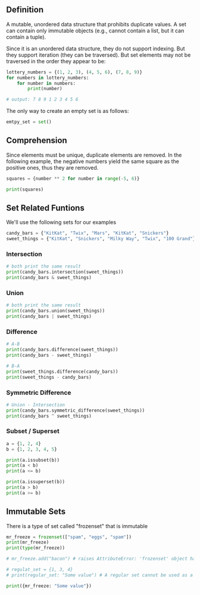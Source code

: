 ## Definition
A mutable, unordered data structure that prohibits duplicate values.
A set can contain only immutable objects (e.g., cannot contain a list, but it can contain a tuple).

Since it is an unordered data structure, they do not support indexing. But they support iteration (they can be traversed). But set elements may not be traversed in the order they appear to be:
```python
lottery_numbers = {(1, 2, 3), (4, 5, 6), (7, 8, 9)}
for numbers in lottery_numbers:
	for number in numbers:
		print(number)

# output: 7 8 9 1 2 3 4 5 6
```

The only way to create an empty set is as follows:
```python
emtpy_set = set()
```
## Comprehension

Since elements must be unique, duplicate elements are removed. In the following example, the negative numbers yield the same square as the positive ones, thus they are removed.

```python
squares = {number ** 2 for number in range(-5, 6)}

print(squares)
```

## Set Related Funtions
We'll use the following sets for our examples
```python
candy_bars = {"KitKat", "Twix", "Mars", "KitKat", "Snickers"}
sweet_things = {"KitKat", "Snickers", "Milky Way", "Twix", "100 Grand"}
```

### Intersection
```python
# both print the same result
print(candy_bars.intersection(sweet_things))
print(candy_bars & sweet_things)
```

### Union
```python
# both print the same result
print(candy_bars.union(sweet_things))
print(candy_bars | sweet_things)
```

### Difference
```python
# A-B
print(candy_bars.difference(sweet_things))
print(candy_bars - sweet_things)

# B-A
print(sweet_things.difference(candy_bars))
print(sweet_things - candy_bars)
```

### Symmetric Difference
```python
# Union - Intersection
print(candy_bars.symmetric_difference(sweet_things))
print(candy_bars ^ sweet_things)
```

### Subset / Superset
```python
a = {1, 2, 4}
b = {1, 2, 3, 4, 5}

print(a.issubset(b))
print(a < b)
print(a <= b)

print(a.issuperset(b))
print(a > b)
print(a >= b)
```

## Immutable Sets
There is a type of set called "frozenset" that is immutable

```python
mr_freeze = frozenset(["spam", "eggs", "spam"])
print(mr_freeze)
print(type(mr_freeze))

# mr_freeze.add("bacon") # raises AttributeError: 'frozenset' object has no attribute 'add'

# regulat_set = {1, 3, 4}
# print(regular_set: "Some value") # A regular set cannot be used as a key as it is mutable

print({mr_freeze: "Some value"})
```
